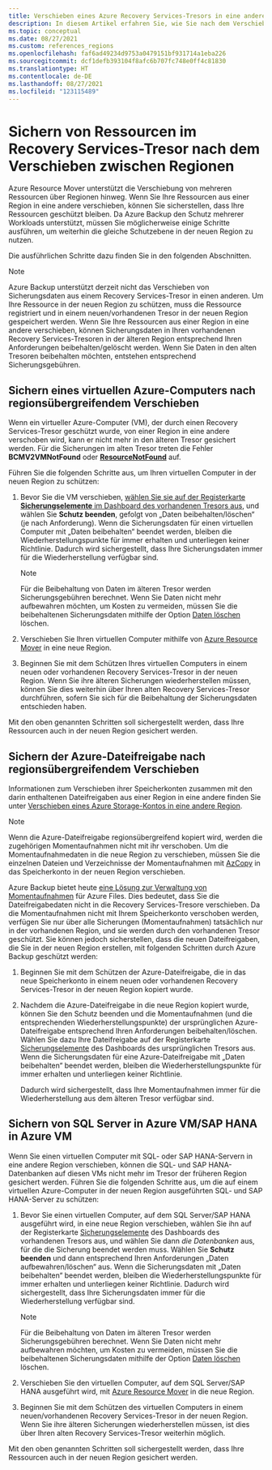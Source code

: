 ```yaml
---
title: Verschieben eines Azure Recovery Services-Tresors in eine andere Region
description: In diesem Artikel erfahren Sie, wie Sie nach dem Verschieben der Ressourcen zwischen Regionen kontinuierliche Sicherungen sicherstellen.
ms.topic: conceptual
ms.date: 08/27/2021
ms.custom: references_regions
ms.openlocfilehash: faf6ad49234d9753a0479151bf931714a1eba226
ms.sourcegitcommit: dcf1defb393104f8afc6b707fc748e0ff4c81830
ms.translationtype: HT
ms.contentlocale: de-DE
ms.lasthandoff: 08/27/2021
ms.locfileid: "123115489"
---
```

# <a name="back-up-resources-in-recovery-services-vault-after-moving-across-regions"></a>Sichern von Ressourcen im Recovery Services-Tresor nach dem Verschieben zwischen Regionen

Azure Resource Mover unterstützt die Verschiebung von mehreren Ressourcen über Regionen hinweg. Wenn Sie Ihre Ressourcen aus einer Region in eine andere verschieben, können Sie sicherstellen, dass Ihre Ressourcen geschützt bleiben. Da Azure Backup den Schutz mehrerer Workloads unterstützt, müssen Sie möglicherweise einige Schritte ausführen, um weiterhin die gleiche Schutzebene in der neuen Region zu nutzen.

Die ausführlichen Schritte dazu finden Sie in den folgenden Abschnitten.

>[!Note]
>Azure Backup unterstützt derzeit nicht das Verschieben von Sicherungsdaten aus einem Recovery Services-Tresor in einen anderen. Um Ihre Ressource in der neuen Region zu schützen, muss die Ressource registriert und in einem neuen/vorhandenen Tresor in der neuen Region gespeichert werden. Wenn Sie Ihre Ressourcen aus einer Region in eine andere verschieben, können Sicherungsdaten in Ihren vorhandenen Recovery Services-Tresoren in der älteren Region entsprechend Ihren Anforderungen beibehalten/gelöscht werden. Wenn Sie Daten in den alten Tresoren beibehalten möchten, entstehen entsprechend Sicherungsgebühren.

## <a name="back-up-azure-virtual-machine-after-moving-across-regions"></a>Sichern eines virtuellen Azure-Computers nach regionsübergreifendem Verschieben

Wenn ein virtueller Azure-Computer (VM), der durch einen Recovery Services-Tresor geschützt wurde, von einer Region in eine andere verschoben wird, kann er nicht mehr in den älteren Tresor gesichert werden. Für die Sicherungen im alten Tresor treten die Fehler **BCMV2VMNotFound** oder [**ResourceNotFound**](/azure/backup/backup-azure-vms-troubleshoot#320001-resourcenotfound---could-not-perform-the-operation-as-vm-no-longer-exists--400094-bcmv2vmnotfound---the-virtual-machine-doesnt-exist--an-azure-virtual-machine-wasnt-found) auf.

Führen Sie die folgenden Schritte aus, um Ihren virtuellen Computer in der neuen Region zu schützen:

1. Bevor Sie die VM verschieben, [wählen Sie sie auf der Registerkarte **Sicherungselemente** im Dashboard des vorhandenen Tresors aus](/azure/backup/backup-azure-delete-vault#delete-protected-items-in-the-cloud), und wählen Sie **Schutz beenden**, gefolgt von „Daten beibehalten/löschen“ (je nach Anforderung). Wenn die Sicherungsdaten für einen virtuellen Computer mit „Daten beibehalten“ beendet werden, bleiben die Wiederherstellungspunkte für immer erhalten und unterliegen keiner Richtlinie. Dadurch wird sichergestellt, dass Ihre Sicherungsdaten immer für die Wiederherstellung verfügbar sind.

   >[!Note]
   >Für die Beibehaltung von Daten im älteren Tresor werden Sicherungsgebühren berechnet. Wenn Sie Daten nicht mehr aufbewahren möchten, um Kosten zu vermeiden, müssen Sie die beibehaltenen Sicherungsdaten mithilfe der Option [Daten löschen](/azure/backup/backup-azure-manage-vms#delete-backup-data) löschen.

1. Verschieben Sie Ihren virtuellen Computer mithilfe von [Azure Resource Mover](/azure/resource-mover/tutorial-move-region-virtual-machines) in eine neue Region.

1. Beginnen Sie mit dem Schützen Ihres virtuellen Computers in einem neuen oder vorhandenen Recovery Services-Tresor in der neuen Region.
   Wenn Sie ihre älteren Sicherungen wiederherstellen müssen, können Sie dies weiterhin über Ihren alten Recovery Services-Tresor durchführen, sofern Sie sich für die Beibehaltung der Sicherungsdaten entschieden haben. 

Mit den oben genannten Schritten soll sichergestellt werden, dass Ihre Ressourcen auch in der neuen Region gesichert werden.

## <a name="back-up-azure-file-share-after-moving-across-regions"></a>Sichern der Azure-Dateifreigabe nach regionsübergreifendem Verschieben

Informationen zum Verschieben ihrer Speicherkonten zusammen mit den darin enthaltenen Dateifreigaben aus einer Region in eine andere finden Sie unter [Verschieben eines Azure Storage-Kontos in eine andere Region](/azure/storage/common/storage-account-move).

>[!Note]
>Wenn die Azure-Dateifreigabe regionsübergreifend kopiert wird, werden die zugehörigen Momentaufnahmen nicht mit ihr verschoben. Um die Momentaufnahmedaten in die neue Region zu verschieben, müssen Sie die einzelnen Dateien und Verzeichnisse der Momentaufnahmen mit [AzCopy](/azure/storage/common/storage-use-azcopy-files#copy-all-file-shares-directories-and-files-to-another-storage-account) in das Speicherkonto in der neuen Region verschieben.

Azure Backup bietet heute [eine Lösung zur Verwaltung von Momentaufnahmen](/azure/backup/backup-afs#discover-file-shares-and-configure-backup) für Azure Files. Dies bedeutet, dass Sie die Dateifreigabedaten nicht in die Recovery Services-Tresore verschieben. Da die Momentaufnahmen nicht mit Ihrem Speicherkonto verschoben werden, verfügen Sie nur über alle Sicherungen (Momentaufnahmen) tatsächlich nur in der vorhandenen Region, und sie werden durch den vorhandenen Tresor geschützt. Sie können jedoch sicherstellen, dass die neuen Dateifreigaben, die Sie in der neuen Region erstellen, mit folgenden Schritten durch Azure Backup geschützt werden:

1. Beginnen Sie mit dem Schützen der Azure-Dateifreigabe, die in das neue Speicherkonto in einem neuen oder vorhandenen Recovery Services-Tresor in der neuen Region kopiert wurde.  

1. Nachdem die Azure-Dateifreigabe in die neue Region kopiert wurde, können Sie den Schutz beenden und die Momentaufnahmen (und die entsprechenden Wiederherstellungspunkte) der ursprünglichen Azure-Dateifreigabe entsprechend Ihren Anforderungen beibehalten/löschen. Wählen Sie dazu Ihre Dateifreigabe auf der Registerkarte [Sicherungselemente](/azure/backup/backup-azure-delete-vault#delete-protected-items-in-the-cloud) des Dashboards des ursprünglichen Tresors aus. Wenn die Sicherungsdaten für eine Azure-Dateifreigabe mit „Daten beibehalten“ beendet werden, bleiben die Wiederherstellungspunkte für immer erhalten und unterliegen keiner Richtlinie.
   
   Dadurch wird sichergestellt, dass Ihre Momentaufnahmen immer für die Wiederherstellung aus dem älteren Tresor verfügbar sind. 
 
## <a name="back-up-sql-server-in-azure-vmsap-hana-in-azure-vm"></a>Sichern von SQL Server in Azure VM/SAP HANA in Azure VM

Wenn Sie einen virtuellen Computer mit SQL- oder SAP HANA-Servern in eine andere Region verschieben, können die SQL- und SAP HANA-Datenbanken auf diesen VMs nicht mehr im Tresor der früheren Region gesichert werden. Führen Sie die folgenden Schritte aus, um die auf einem virtuellen Azure-Computer in der neuen Region ausgeführten SQL- und SAP HANA-Server zu schützen:
 
1. Bevor Sie einen virtuellen Computer, auf dem SQL Server/SAP HANA ausgeführt wird, in eine neue Region verschieben, wählen Sie ihn auf der Registerkarte [Sicherungselemente](/azure/backup/backup-azure-delete-vault#delete-protected-items-in-the-cloud) des Dashboards des vorhandenen Tresors aus, und wählen Sie dann _die Datenbanken_ aus, für die die Sicherung beendet werden muss. Wählen Sie **Schutz beenden** und dann entsprechend Ihren Anforderungen „Daten aufbewahren/löschen“ aus. Wenn die Sicherungsdaten mit „Daten beibehalten“ beendet werden, bleiben die Wiederherstellungspunkte für immer erhalten und unterliegen keiner Richtlinie. Dadurch wird sichergestellt, dass Ihre Sicherungsdaten immer für die Wiederherstellung verfügbar sind.

   >[!Note]
   >Für die Beibehaltung von Daten im älteren Tresor werden Sicherungsgebühren berechnet. Wenn Sie Daten nicht mehr aufbewahren möchten, um Kosten zu vermeiden, müssen Sie die beibehaltenen Sicherungsdaten mithilfe der Option [Daten löschen](/azure/backup/backup-azure-manage-vms#delete-backup-data) löschen.

1. Verschieben Sie den virtuellen Computer, auf dem SQL Server/SAP HANA ausgeführt wird, mit [Azure Resource Mover](/azure/resource-mover/tutorial-move-region-virtual-machines) in die neue Region.

1. Beginnen Sie mit dem Schützen des virtuellen Computers in einem neuen/vorhandenen Recovery Services-Tresor in der neuen Region. Wenn Sie ihre älteren Sicherungen wiederherstellen müssen, ist dies über Ihren alten Recovery Services-Tresor weiterhin möglich.
 
Mit den oben genannten Schritten soll sichergestellt werden, dass Ihre Ressourcen auch in der neuen Region gesichert werden.